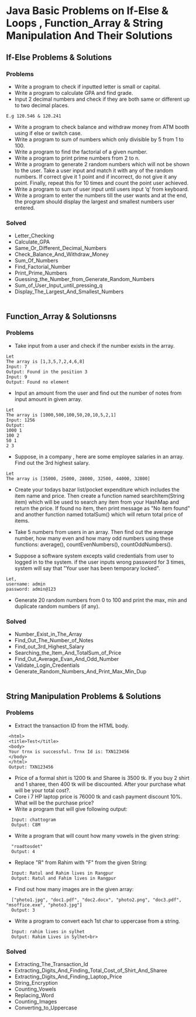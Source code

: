 # Java Basic Problems on If-Else & Loops , Function_Array & String Manipulation And Their Solutions <br>


## If-Else Problems & Solutions<br>

### Problems 
- Write a program to check if inputted letter is small or capital.
- Write a program to calculate GPA and find grade.
- Input 2 decimal numbers and check if they are both same or different up to two decimal places.
 ```
E.g 120.546 & 120.241
 ```
 - Write a program to check balance and withdraw money from ATM booth using if else or switch case.
 - Write a program to sum of numbers which only divisible by 5 from 1 to 100.
 - Write  a program to find the factorial of a given number.
 - Write a program to print prime numbers from 2 to n.
 - Write a program to generate 2 random numbers which will not be shown to the user. Take a user input and match it with any of the random numbers. If correct give it 1 point and if incorrect, do not give it any point. Finally, repeat this for 10 times and count the point user achieved.
 - Write a program to sum of user input until users input ‘q’ from keyboard.
 - Write a program to enter the numbers till the user wants and at the end, the program should display the largest and smallest numbers user entered.<br>
 
 
 ### Solved
 - Letter_Checking
 - Calculate_GPA
 - Same_Or_Different_Decimal_Numbers
 - Check_Balance_And_Withdraw_Money
 - Sum_Of_Numbers
 - Find_Factorial_Number
 - Print_Prime_Numbers
 - Guessing_the_Number_from_Generate_Random_Numbers
 - Sum_of_User_Input_until_pressing_q
 - Display_The_Largest_And_Smallest_Numbers<br><br>



## Function_Array & Solutionsns<br>

### Problems 
- Take input from a user and check if the number exists in the array.
 ```
Let 
The array is [1,3,5,7,2,4,6,8]
Input: 7
Output: Found in the position 3
Input: 9
Output: Found no element
 ```
- Input an amount from the user and find out the number of notes from input amount in given array.
```
Let 
The array is [1000,500,100,50,20,10,5,2,1]
Input: 1256
Output: 
1000 1
100 2
50 1
2 3
 ```


- Suppose, in a company , here are some employee salaries in an array.
  Find out the 3rd highest salary.
 ```
Let 
The array is [35000, 25000, 28000, 32500, 44000, 32800]
 ```
 - Create your todays bazar list/pocket expenditure which includes the item name and price. Then create a function named searchItem(String item) which will be used to search any item from your HashMap and return the price. If found no item, then print message as "No item found" and another function named totalSum() which will return total price of items.
 - Take 5 numbers from users in an array. Then find out the average number, how many even and how many odd numbers using these functions: average(), countEvenNumbers(), countOddNumbers().
 
 
 - Suppose a software system excepts valid credentials from user to logged in to the system. if the user inputs wrong password for 3 times, system will say that "Your user has been temporary locked".
 ```
Let,
username: admin
password: admin@123
 ```
 - Generate 20 random numbers from 0 to 100 and print the max, min and duplicate random numbers (if any).<br>
 
 
 ### Solved
 - Number_Exist_in_The_Array
 - Find_Out_The_Number_of_Notes
 - Find_out_3rd_Highest_Salary
 - Searching_the_Item_And_TotalSum_of_Price
 - Find_Out_Average_Evan_And_Odd_Number
 - Validate_Login_Credentials
 - Generate_Random_Numbers_And_Print_Max_Min_Dup <br><br>


## String Manipulation Problems & Solutions<br>

### Problems 
- Extract the transaction ID from the HTML body.
 ```
  <html>
  <title>Test</title>
  <body>
  Your trnx is successful. Trnx Id is: TXN123456
  </body>
  </html>
  Output: TXN123456
 ```
- Price of a formal shirt is 1200 tk and Sharee is 3500 tk. If you buy 2 shirt and 1 sharee, then 400 tk will be discounted. After your purchase what will be your total cost?.
- Core i 7 HP laptop price is 76000 tk and cash payment discount 10%. What will be the purchase price?
- Write a program that will give following output:
 ```
   Input: chattogram
   Output: C8M
 ```
- Write a program that will count how many vowels in the given string:
 ```
   "roadtosdet"
   Output: 4
 ``` 
- Replace "R" from Rahim with "F" from the given String:
 ```
   Input: Ratul and Rahim lives in Rangpur
   Output: Ratul and Fahim lives in Rangpur
 ```
- Find out how many images are in the given array:
```
  ["photo1.jpg", "doc1.pdf", "doc2.docx", "photo2.png", "doc3.pdf", "msoffice.exe", "photo3.jpg"]
  Output: 3
```
- Write a program to convert each 1st char to uppercase from a string.
 ```
   Input: rahim lives in sylhet
   Output: Rahim Lives in Sylhet<br>
 ```
 
 
 ### Solved 
 - Extracting_The_Transaction_Id
 - Extracting_Digits_And_Finding_Total_Cost_of_Shirt_And_Sharee
 - Extracting_Digits_And_Finding_Laptop_Price
 - String_Encryption
 - Counting_Vowels
 - Replacing_Word
 - Counting_Images
 - Converting_to_Uppercase


